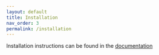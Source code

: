 ```yaml
---
layout: default
title: Installation
nav_order: 3
permalink: /installation
---
```



Installation instructions can be found in the [documentation](https://amuse.readthedocs.io/en/latest/install/howto-install-AMUSE.html)
